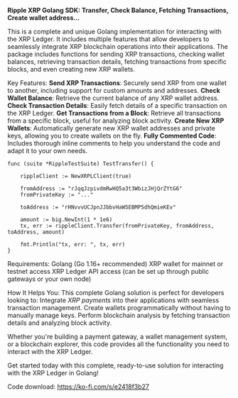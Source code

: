 
**Ripple XRP Golang SDK: Transfer, Check Balance, Fetching Transactions, Create wallet address...**

This is a complete and unique Golang implementation for interacting with the XRP Ledger. It includes multiple features that allow developers to seamlessly integrate XRP blockchain operations into their applications. The package includes functions for sending XRP transactions, checking wallet balances, retrieving transaction details, fetching transactions from specific blocks, and even creating new XRP wallets.

Key Features:
**Send XRP Transactions**: Securely send XRP from one wallet to another, including support for custom amounts and addresses.
**Check Wallet Balance**: Retrieve the current balance of any XRP wallet address.
**Check Transaction Details**: Easily fetch details of a specific transaction on the XRP Ledger.
**Get Transactions from a Block**: Retrieve all transactions from a specific block, useful for analyzing block activity.
**Create New XRP Wallets**: Automatically generate new XRP wallet addresses and private keys, allowing you to create wallets on the fly.
**Fully Commented Code**: Includes thorough inline comments to help you understand the code and adapt it to your own needs.

```
func (suite *RippleTestSuite) TestTransfer() {

	rippleClient := NewXRPLClient(true)

	fromAddress := "rJqqJzpivdmRwHQ5a3t3WbizJHjQrZYtG6"
	fromPrivateKey := "..."

	toAddress := "rHNvvvUCJpnJJbbvHaW5EBMP5dhQmieKEv"

	amount := big.NewInt(1 * 1e6)
	tx, err := rippleClient.Transfer(fromPrivateKey, fromAddress, toAddress, amount)

	fmt.Println("tx, err: ", tx, err)
}
```


Requirements:
Golang (Go 1.16+ recommended)
XRP wallet for mainnet or testnet access
XRP Ledger API access (can be set up through public gateways or your own node)

How It Helps You:
This complete Golang solution is perfect for developers looking to:
Integrate *XRP payments* into their applications with seamless transaction management.
Create wallets programmatically without having to manually manage keys.
Perform blockchain analysis by fetching transaction details and analyzing block activity.

Whether you're building a payment gateway, a wallet management system, or a blockchain explorer, this code provides all the functionality you need to interact with the XRP Ledger.

Get started today with this complete, ready-to-use solution for interacting with the XRP Ledger in Golang!

Code download: https://ko-fi.com/s/e2418f3b27
